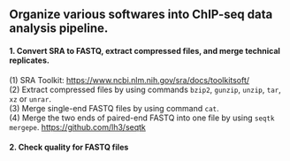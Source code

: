 ## Organize various softwares into ChIP-seq data analysis pipeline.
                       
                                    
#### 1. Convert SRA to FASTQ, extract compressed files, and merge technical replicates.                    
(1)  SRA Toolkit: https://www.ncbi.nlm.nih.gov/sra/docs/toolkitsoft/                     
(2)  Extract compressed files by using commands `bzip2`, `gunzip`, `unzip`, `tar`, `xz` or `unrar`.                   
(3)  Merge single-end FASTQ files by using command `cat`.                 
(4)  Merge the two ends of paired-end FASTQ into one file by using `seqtk mergepe`.   https://github.com/lh3/seqtk                                      
                                                                                          
#### 2. Check quality for FASTQ files       

